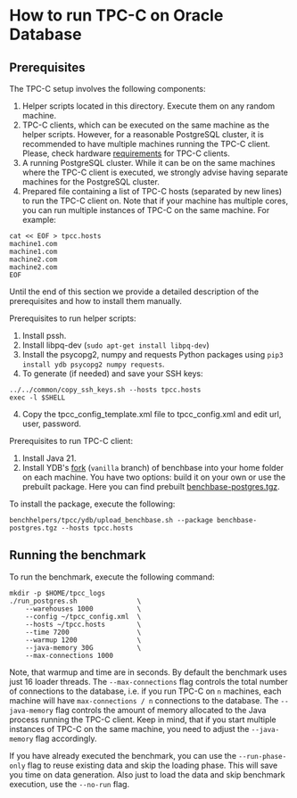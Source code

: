 # How to run TPC-C on Oracle Database

## Prerequisites

The TPC-C setup involves the following components:

1. Helper scripts located in this directory. Execute them on any random machine.
2. TPC-C clients, which can be executed on the same machine as the helper scripts. However, for a reasonable PostgreSQL cluster, it is recommended to have multiple machines running the TPC-C client. Please, check hardware [requirements](https://github.com/ydb-platform/tpcc#hardware-requirements) for TPC-C clients.
3. A running PostgreSQL cluster. While it can be on the same machines where the TPC-C client is executed, we strongly advise having separate machines for the PostgreSQL cluster.
4. Prepared file containing a list of TPC-C hosts (separated by new lines) to run the TPC-C client on. Note that if your machine has multiple cores, you can run multiple instances of TPC-C on the same machine. For example:

```
cat << EOF > tpcc.hosts
machine1.com
machine1.com
machine2.com
machine2.com
EOF
```

Until the end of this section we provide a detailed description of the prerequisites and how to install them manually.

Prerequisites to run helper scripts:
1. Install pssh.
2. Install libpq-dev (`sudo apt-get install libpq-dev`)
3. Install the psycopg2, numpy and requests Python packages using `pip3 install ydb psycopg2 numpy requests`.
4. To generate (if needed) and save your SSH keys:
```
../../common/copy_ssh_keys.sh --hosts tpcc.hosts
exec -l $SHELL
```
4. Copy the tpcc_config_template.xml file to tpcc_config.xml and edit url, user, password.

Prerequisites to run TPC-C client:
1. Install Java 21.
2. Install YDB's [fork](https://github.com/ydb-platform/tpcc) (`vanilla` branch) of benchbase into your home folder on each machine.
You have two options: build it on your own or use the prebuilt package. Here you can find prebuilt [benchbase-postgres.tgz](https://storage.yandexcloud.net/ydb-benchmark-builds/benchbase-postgres.tgz).


To install the package, execute the following:
```
benchhelpers/tpcc/ydb/upload_benchbase.sh --package benchbase-postgres.tgz --hosts tpcc.hosts
```

## Running the benchmark

To run the benchmark, execute the following command:

```
mkdir -p $HOME/tpcc_logs
./run_postgres.sh               \
    --warehouses 1000           \
    --config ~/tpcc_config.xml  \
    --hosts ~/tpcc.hosts        \
    --time 7200                 \
    --warmup 1200               \
    --java-memory 30G           \
    --max-connections 1000
```

Note, that warmup and time are in seconds. By default the benchmark uses just 16 loader threads. The `--max-connections` flag controls the total number of connections to the database, i.e. if you run TPC-C on `n` machines, each machine will have `max-connections / n` connections to the database.
The `--java-memory` flag controls the amount of memory allocated to the Java process running the TPC-C client. Keep in mind, that if you start multiple instances of TPC-C on the same machine, you need to adjust the `--java-memory` flag accordingly.

If you have already executed the benchmark, you can use the `--run-phase-only` flag to reuse existing data and skip the loading phase. This will save you time on data generation. Also just to load the data and skip benchmark execution, use the `--no-run` flag.